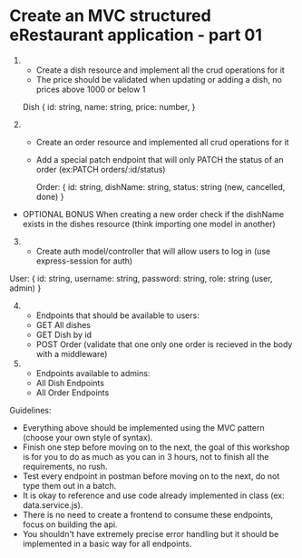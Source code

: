 # Create an MVC structured eRestaurant application - part 01

1. - Create a dish resource and implement all the crud operations for it
   - The price should be validated when updating or adding a dish, no prices above 1000 or below 1

   Dish {
   id: string,
   name: string,
   price: number,
   }

2. - Create an order resource and implemented all crud operations for it
   - Add a special patch endpoint that will only PATCH the status of an order (ex:PATCH orders/:id/status)

     Order: {
     id: string,
     dishName: string,
     status: string (new, cancelled, done)
     }

- OPTIONAL BONUS
  When creating a new order check if the dishName exists in the dishes resource (think importing one model in another)

3. - Create auth model/controller that will allow users to log in (use express-session for auth)

User: {
id: string,
username: string,
password: string,
role: string (user, admin)
}

4. - Endpoints that should be available to users:
   - GET All dishes
   - GET Dish by id
   - POST Order (validate that one only one order is recieved in the body with a middleware)

5. - Endpoints available to admins:
   - All Dish Endpoints
   - All Order Endpoints

Guidelines:

- Everything above should be implemented using the MVC pattern (choose your own style of syntax).
- Finish one step before moving on to the next, the goal of this workshop is for you to do as much as you can in 3 hours, not to finish all the requirements, no rush.
- Test every endpoint in postman before moving on to the next, do not type them out in a batch.
- It is okay to reference and use code already implemented in class (ex: data.service.js).
- There is no need to create a frontend to consume these endpoints, focus on building the api.
- You shouldn't have extremely precise error handling but it should be implemented in a basic way for all endpoints.

